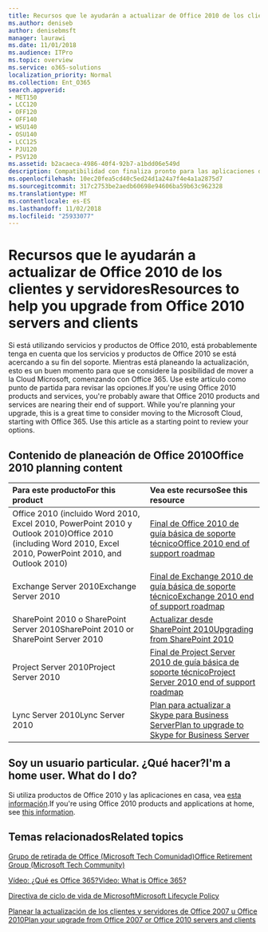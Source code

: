 ```yaml
---
title: Recursos que le ayudarán a actualizar de Office 2010 de los clientes y servidores
ms.author: deniseb
author: denisebmsft
manager: laurawi
ms.date: 11/01/2018
ms.audience: ITPro
ms.topic: overview
ms.service: o365-solutions
localization_priority: Normal
ms.collection: Ent_O365
search.appverid:
- MET150
- LCC120
- OFF120
- OFF140
- WSU140
- OSU140
- LCC125
- PJU120
- PSV120
ms.assetid: b2acaeca-4986-40f4-92b7-a1bdd06e549d
description: Compatibilidad con finaliza pronto para las aplicaciones de cliente y servidores de Office 2010 y acuerdos de soporte personalizadas no están disponibles. Use este artículo para empezar a planear la actualización ahora.
ms.openlocfilehash: 10ec20fea5cd40c5ed24d1a24a7f4e4a1a2875d7
ms.sourcegitcommit: 317c2753be2aedb60698e94606ba59b63c962328
ms.translationtype: MT
ms.contentlocale: es-ES
ms.lasthandoff: 11/02/2018
ms.locfileid: "25933077"
---
```

# <a name="resources-to-help-you-upgrade-from-office-2010-servers-and-clients"></a><span data-ttu-id="1f220-104">Recursos que le ayudarán a actualizar de Office 2010 de los clientes y servidores</span><span class="sxs-lookup"><span data-stu-id="1f220-104">Resources to help you upgrade from Office 2010 servers and clients</span></span>

<span data-ttu-id="1f220-p102">Si está utilizando servicios y productos de Office 2010, está probablemente tenga en cuenta que los servicios y productos de Office 2010 se está acercando a su fin del soporte. Mientras está planeando la actualización, esto es un buen momento para que se considere la posibilidad de mover a la Cloud Microsoft, comenzando con Office 365. Use este artículo como punto de partida para revisar las opciones.</span><span class="sxs-lookup"><span data-stu-id="1f220-p102">If you're using Office 2010 products and services, you're probably aware that Office 2010 products and services are nearing their end of support. While you're planning your upgrade, this is a great time to consider moving to the Microsoft Cloud, starting with Office 365. Use this article as a starting point to review your options.</span></span>
      
## <a name="office-2010-planning-content"></a><span data-ttu-id="1f220-108">Contenido de planeación de Office 2010</span><span class="sxs-lookup"><span data-stu-id="1f220-108">Office 2010 planning content</span></span>
  
|<span data-ttu-id="1f220-109">**Para este producto**</span><span class="sxs-lookup"><span data-stu-id="1f220-109">**For this product**</span></span>|<span data-ttu-id="1f220-110">**Vea este recurso**</span><span class="sxs-lookup"><span data-stu-id="1f220-110">**See this resource**</span></span>|
|:-----|:-----|
|<span data-ttu-id="1f220-111">Office 2010 (incluido Word 2010, Excel 2010, PowerPoint 2010 y Outlook 2010)</span><span class="sxs-lookup"><span data-stu-id="1f220-111">Office 2010 (including Word 2010, Excel 2010, PowerPoint 2010, and Outlook 2010)</span></span>  <br/> |[<span data-ttu-id="1f220-112">Final de Office 2010 de guía básica de soporte técnico</span><span class="sxs-lookup"><span data-stu-id="1f220-112">Office 2010 end of support roadmap</span></span>](https://docs.microsoft.com/DeployOffice/office-2010-end-support-roadmap) <br/> |
|<span data-ttu-id="1f220-113">Exchange Server 2010</span><span class="sxs-lookup"><span data-stu-id="1f220-113">Exchange Server 2010</span></span>  <br/> |[<span data-ttu-id="1f220-114">Final de Exchange 2010 de guía básica de soporte técnico</span><span class="sxs-lookup"><span data-stu-id="1f220-114">Exchange 2010 end of support roadmap</span></span>](exchange-2010-end-of-support.md) <br/> |
|<span data-ttu-id="1f220-115">SharePoint 2010 o SharePoint Server 2010</span><span class="sxs-lookup"><span data-stu-id="1f220-115">SharePoint 2010 or SharePoint Server 2010</span></span>  <br/> |[<span data-ttu-id="1f220-116">Actualizar desde SharePoint 2010</span><span class="sxs-lookup"><span data-stu-id="1f220-116">Upgrading from SharePoint 2010</span></span>](upgrade-from-sharepoint-2010.md) <br/> |
|<span data-ttu-id="1f220-117">Project Server 2010</span><span class="sxs-lookup"><span data-stu-id="1f220-117">Project Server 2010</span></span> <br/> | [<span data-ttu-id="1f220-118">Final de Project Server 2010 de guía básica de soporte técnico</span><span class="sxs-lookup"><span data-stu-id="1f220-118">Project Server 2010 end of support roadmap</span></span>](project-server-2010-end-of-support.md) <br/> |
|<span data-ttu-id="1f220-119">Lync Server 2010</span><span class="sxs-lookup"><span data-stu-id="1f220-119">Lync Server 2010</span></span> <br/> | [<span data-ttu-id="1f220-120">Plan para actualizar a Skype para Business Server</span><span class="sxs-lookup"><span data-stu-id="1f220-120">Plan to upgrade to Skype for Business Server</span></span>](https://docs.microsoft.com/skypeforbusiness/plan-your-deployment/upgrade) <br/> |
    
## <a name="im-a-home-user-what-do-i-do"></a><span data-ttu-id="1f220-p103">Soy un usuario particular. ¿Qué hacer?</span><span class="sxs-lookup"><span data-stu-id="1f220-p103">I'm a home user. What do I do?</span></span>

<span data-ttu-id="1f220-123">Si utiliza productos de Office 2010 y las aplicaciones en casa, vea [esta información](plan-upgrade-previous-versions-office.md#im-a-home-user-what-do-i-do).</span><span class="sxs-lookup"><span data-stu-id="1f220-123">If you're using Office 2010 products and applications at home, see [this information](plan-upgrade-previous-versions-office.md#im-a-home-user-what-do-i-do).</span></span>

## <a name="related-topics"></a><span data-ttu-id="1f220-124">Temas relacionados</span><span class="sxs-lookup"><span data-stu-id="1f220-124">Related topics</span></span>

[<span data-ttu-id="1f220-125">Grupo de retirada de Office (Microsoft Tech Comunidad)</span><span class="sxs-lookup"><span data-stu-id="1f220-125">Office Retirement Group (Microsoft Tech Community)</span></span>](https://go.microsoft.com/fwlink/?linkid=842065)
  
[<span data-ttu-id="1f220-126">Vídeo: ¿Qué es Office 365?</span><span class="sxs-lookup"><span data-stu-id="1f220-126">Video: What is Office 365?</span></span>](https://support.office.com/article/847caf12-2589-452c-8aca-1c009797678b.aspx)
  
[<span data-ttu-id="1f220-127">Directiva de ciclo de vida de Microsoft</span><span class="sxs-lookup"><span data-stu-id="1f220-127">Microsoft Lifecycle Policy</span></span>](https://go.microsoft.com/fwlink/?linkid=865200)

[<span data-ttu-id="1f220-128">Planear la actualización de los clientes y servidores de Office 2007 u Office 2010</span><span class="sxs-lookup"><span data-stu-id="1f220-128">Plan your upgrade from Office 2007 or Office 2010 servers and clients</span></span>](plan-upgrade-previous-versions-office.md)

